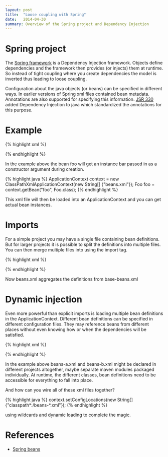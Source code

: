```yaml
---
layout: post
title:  "Loose coupling with Spring"
date:   2014-04-30
summary: Overview of the Spring project and Dependency Injection
---
```


# Spring project

The [Spring framework](http://projects.spring.io/spring-framework/) is a Dependency Injection framework. Objects define dependencies and the framework then provides (or injects) them at runtime. So instead of tight coupling where you create dependencies the model is inverted thus leading to loose coupling.

Configuration about the java objects (or beans) can be specified in different ways. In earlier versions of Spring xml files contained bean metadata. Annotations are also supported for specifying this information. [JSR 330](https://jcp.org/en/jsr/detail?id=330) added Dependency Injection to java which standardized the annotations for this purpose.

# Example

{% highlight xml %}
<!-- beans.xml -->
<beans xmlns=".." xmlns:xsi=".." xsi:schemaLocation="..">
    <bean id="foo" class="..">
    	<constructor-arg ref="bar" />
    </bean>
    <bean id="bar" class=".." />
</beans>
{% endhighlight %}

In the example above the bean foo will get an instance bar passed in as a constructor argument during creation.

{% highlight java %}
ApplicationContext context = 
	new ClassPathXmlApplicationContext(new String[] {"beans.xml"});
Foo foo = context.getBean("foo", Foo.class);
{% endhighlight %}

This xml file will then be loaded into an ApplicationContext and you can get actual bean instances.

# Imports

For a simple project you may have a single file containing bean definitions. But for larger projects it is possible to split the definitions into multiple files. You can then merge multiple files into using the import tag.

{% highlight xml %}
<!-- beans.xml -->
<beans xmlns=".." xmlns:xsi=".." xsi:schemaLocation="..">
	<import resource="base-beans.xml"/>
</beans>
{% endhighlight %}

Now beans.xml aggregates the definitions from base-beans.xml

# Dynamic injection 

Even more powerful than explicit imports is loading multiple bean definitions in the ApplicationContext. Different bean definitions can be specified in different configuration files. They may reference beans from different places without even knowing how or when the dependencies will be satisfied.


{% highlight xml %}
<!-- beans-a.xml -->
<beans xmlns=".." xmlns:xsi=".." xsi:schemaLocation="..">
    <bean id="bar" class="..">
    </bean>
</beans>

<!-- beans-b.xml -->
<beans xmlns=".." xmlns:xsi=".." xsi:schemaLocation="..">
    <bean id="foo" class="..">
    	<constructor-arg ref="bar" />
    </bean>
</beans>
{% endhighlight %}

In the example above beans-a.xml and beans-b.xml might be declared in different projects altogether, maybe separate maven modules packaged individually. At runtime, the different classes, bean definitions need to be accessible for everything to fall into place.

And how can you wire all of these xml files together?

{% highlight java %}
context.setConfigLocations(new String[] {"classpath*:/beans-*.xml"});
{% endhighlight %}

using wildcards and dynamic loading to complete the magic. 

# References

* [Spring beans](http://docs.spring.io/spring/docs/current/spring-framework-reference/html/beans.html)

